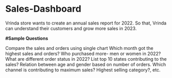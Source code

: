 # Sales-Dashboard
Vrinda store wants to create an annual sales report for 2022. So that, Vrinda can understand their customers and grow more sales in 2023. 

**#Sample Questions**

Compare the sales and orders using single chart
Which month got the highest sales and orders?
Who purchased more- men or women in 2022?
What are different order status in 2022?
List top 10 states contributing to the sales?
Relation between age and gender based on number of orders.
Which channel is contributing to maximum sales?
Highest selling category?, etc.

